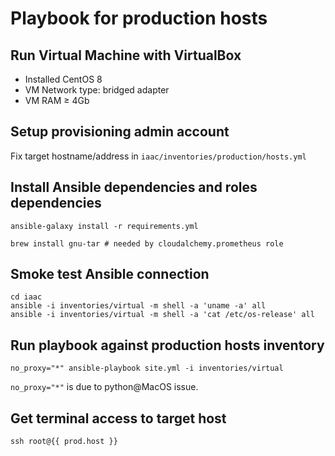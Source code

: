 Playbook for production hosts
=============================

Run Virtual Machine with VirtualBox
-------------------
- Installed CentOS 8
- VM Network type: bridged adapter
- VM RAM ≥ 4Gb

Setup provisioning admin account
--------------------------------
Fix target hostname/address in `iaac/inventories/production/hosts.yml`

Install Ansible dependencies and roles dependencies
---------------------------------------------------
```shell
ansible-galaxy install -r requirements.yml
```
```shell
brew install gnu-tar # needed by cloudalchemy.prometheus role
```

Smoke test Ansible connection
-----------------------------
```shell
cd iaac
ansible -i inventories/virtual -m shell -a 'uname -a' all
ansible -i inventories/virtual -m shell -a 'cat /etc/os-release' all
```

Run playbook against production hosts inventory
-----------------------------------------------
```shell
no_proxy="*" ansible-playbook site.yml -i inventories/virtual
```
`no_proxy="*"` is due to python@MacOS issue.

Get terminal access to target host
----------------------------------
```shell
ssh root@{{ prod.host }}
```